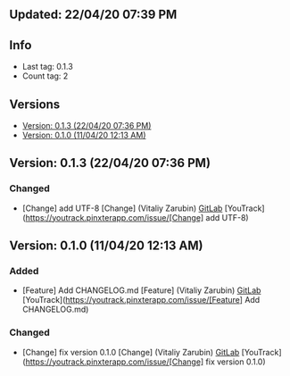 

## Updated: 22/04/20 07:39 PM

## Info

- Last tag: 0.1.3
- Count tag: 2


## Versions
   
- [Version: 0.1.3 (22/04/20 07:36 PM)](#version-013-220420-0736-pm)   
- [Version: 0.1.0 (11/04/20 12:13 AM)](#version-010-110420-1213-am)     


## Version: 0.1.3 (22/04/20 07:36 PM) 

### Changed
* [Change] add UTF-8 [Change]  (Vitaliy Zarubin) [GitLab](408a2b5d5558e67f130a1c705443455f6aa72188) [YouTrack](https://youtrack.pinxterapp.com/issue/[Change] add UTF-8)

## Version: 0.1.0 (11/04/20 12:13 AM) 

### Added
* [Feature] Add CHANGELOG.md [Feature]  (Vitaliy Zarubin) [GitLab](8cf0be55182cfb935a64cad2799b620502b4ea45) [YouTrack](https://youtrack.pinxterapp.com/issue/[Feature] Add CHANGELOG.md)

### Changed
* [Change] fix version 0.1.0 [Change]  (Vitaliy Zarubin) [GitLab](c99ea701a20b4d6eb5963a1c62e076399b2b1bea) [YouTrack](https://youtrack.pinxterapp.com/issue/[Change] fix version 0.1.0)
